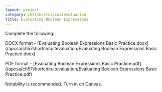 ```yaml
---
layout: project
category: ch57shortcircuitevaluation
title: Evaluating Boolean Expressions
---
```


Complete the following:

DOCX format - [Evaluating Boolean Expressions Basic Practice.docx](/apcsa/ch57shortcircuitevaluation/Evaluating Boolean Expressions Basic Practice.docx)

PDF format - [Evaluating Boolean Expressions Basic Practice.pdf](/apcsa/ch57shortcircuitevaluation/Evaluating Boolean Expressions Basic Practice.pdf)

Notability is recommended. Turn in on Canvas.
